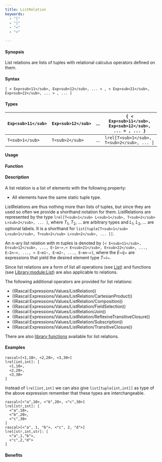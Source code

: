 ```yaml
---
title: ListRelation
keywords:
  - "["
  - "]"
  - "<"
  - ">"

---
```


#### Synopsis

List relations are lists of tuples with relational calculus operators defined on them.

#### Syntax

`[ < Exp<sub>11</sub>, Exp<sub>12</sub>, ... > , < Exp<sub>21</sub>, Exp<sub>22</sub>, ... > , ... ]`

#### Types

| `Exp<sub>11</sub>` |  `Exp<sub>12</sub>` |  ...  | `{ < Exp<sub>11</sub>, Exp<sub>12</sub>, ... > , ... }`   |
| --- | --- | --- | --- |
| `T<sub>1</sub>`    |    `T<sub>2</sub>`  |  ...  |  `lrel[T<sub>1</sub>, T<sub>2</sub>, ... ]`               |


#### Usage

#### Function

#### Description

A list relation is a list of elements with the following property:

*  All elements have the same static tuple type.


ListRelations are thus nothing more than lists of tuples, but since they are used so often we provide a shorthand notation for them.
ListRelations are represented by the type `lrel[T<sub>1</sub> L<sub>1</sub>, T<sub>2</sub> L<sub>2</sub>, ... ]`, where _T_<sub>1</sub>, _T_<sub>2</sub>, ... are arbitrary types and
_L_<sub>1</sub>, _L_<sub>2</sub>, ... are optional labels. It is a shorthand for `list[tuple[T<sub>1</sub> L<sub>1</sub>, T<sub>2</sub> L<sub>2</sub>, ... ]]`.

An n-ary list relation with m tuples is denoted by
 `[< E<sub>11</sub>, E<sub>12</sub>, ..., E~1n~>,< E<sub>21</sub>, E<sub>22</sub>, ..., E~2n~>, ..., < E~m1~, E~m2~, ..., E~mn~>]`, 
where the _E_~ij~ are expressions that yield the desired element type _T_~i~.

Since list relations are a form of list all operations (see [List](/docs//Rascal/Expressions/Values/List)) and functions
(see [Library:module:List](/docs//Library/List)) are also applicable to relations.

The following additional operators are provided for list relations:
* ((Rascal:Expressions/Values/ListRelation))
* ((Rascal:Expressions/Values/ListRelation/CartesianProduct))
* ((Rascal:Expressions/Values/ListRelation/Composition))
* ((Rascal:Expressions/Values/ListRelation/FieldSelection))
* ((Rascal:Expressions/Values/ListRelation/Join))
* ((Rascal:Expressions/Values/ListRelation/ReflexiveTransitiveClosure))
* ((Rascal:Expressions/Values/ListRelation/Subscription))
* ((Rascal:Expressions/Values/ListRelation/TransitiveClosure))

There are also [library functions](/docs//Library/ListRelation) available for list relations.


#### Examples


```rascal-shell
rascal>[<1,10>, <2,20>, <3,30>]
lrel[int,int]: [
  <1,10>,
  <2,20>,
  <3,30>
]
```

Instead of `lrel[int,int]` we can also give `list[tuple[int,int]]` as type of the above expression
remember that these types are interchangeable.


```rascal-shell
rascal>[<"a",10>, <"b",20>, <"c",30>]
lrel[str,int]: [
  <"a",10>,
  <"b",20>,
  <"c",30>
]
rascal>[<"a", 1, "b">, <"c", 2, "d">]
lrel[str,int,str]: [
  <"a",1,"b">,
  <"c",2,"d">
]
```

#### Benefits


